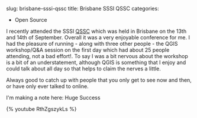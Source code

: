 slug: brisbane-sssi-qssc
title: Brisbane SSSI QSSC
categories:
- Open Source

I recently attended the SSSI [QSSC](http://www.sssi.org.au/details/region/4/cat/280.html) which was held in Brisbane on the 13th and 14th of September.  Overall it was a very enjoyable conference for me.  I had the pleasure of running - along with three other people - the QGIS workshop/Q&A session on the first day which had about 25 people attending, not a bad effort!.  To say I was a bit nervous about the workshop is a bit of an understatement, although QGIS is something that I enjoy and could talk about all day so that helps to claim the nerves a little.

Always good to catch up with people that you only get to see now and then, or have only ever talked to online.

I'm making a note here: Huge Success

{% youtube RthZgszykLs %}




